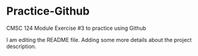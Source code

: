 # Practice-Github
CMSC 124 Module Exercise #3 to practice using Github

I am editing the README file. Adding some more details about the project description.
